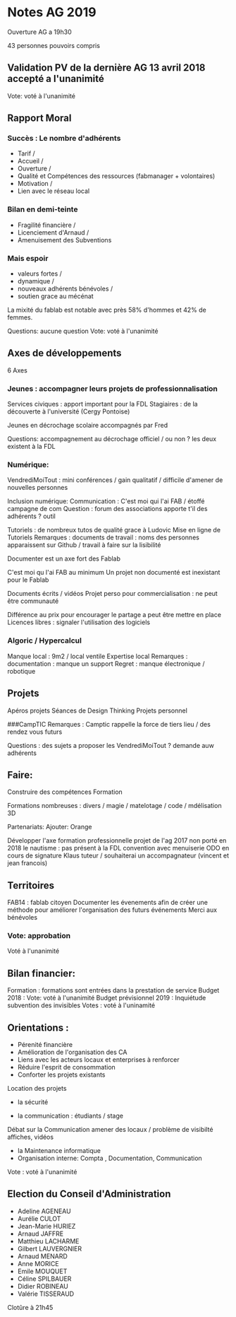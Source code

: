 # Notes AG 2019
Ouverture AG a 19h30

43 personnes pouvoirs compris

## Validation PV de la dernière AG 13 avril 2018 accepté a l'unanimité
Vote: voté à l'unanimité

## Rapport Moral

### Succès : Le nombre d'adhérents
- Tarif /
- Accueil /
- Ouverture /
- Qualité et Compétences des ressources (fabmanager + volontaires)
- Motivation /
- Lien avec le réseau local

### Bilan en demi-teinte
- Fragilité financière /
- Licenciement d'Arnaud /
- Amenuisement des Subventions

### Mais espoir
- valeurs fortes /
- dynamique /
- nouveaux adhérents bénévoles /
- soutien grace au mécénat

La mixité du fablab est notable avec près 58% d'hommes et 42% de femmes.

Questions: aucune question
Vote: voté à l'unanimité

## Axes de développements

6 Axes

### Jeunes : accompagner leurs projets de professionnalisation

Services civiques : apport important pour la FDL
Stagiaires : de la découverte à l'université (Cergy Pontoise)

Jeunes en décrochage scolaire accompagnés par Fred

Questions:
accompagnement au décrochage officiel / ou non ? les deux existent à la FDL


### Numérique:
VendrediMoiTout : mini conférences / gain qualitatif / difficile d'amener de nouvelles personnes

Inclusion numérique:
Communication : C'est moi qui l'ai FAB / étoffé campagne de com
Question : forum des associations apporte t'il des adhérents ? outil

Tutoriels : de nombreux tutos de qualité grace à Ludovic
Mise en ligne de Tutoriels
Remarques : documents de travail : noms des personnes apparaissent sur Github / travail à faire sur la lisibilité

Documenter est un axe fort des Fablab

C'est moi qu l'ai FAB au minimum
Un projet non documenté est inexistant pour le Fablab

Documents écrits / vidéos
Projet perso pour commercialisation : ne peut être communauté

Différence au prix pour encourager le partage a peut être mettre en place
Licences libres : signaler l'utilisation des logiciels

### Algoric / Hypercalcul

Manque local : 9m2 / local ventile
Expertise local
Remarques : documentation : manque un support
Regret : manque électronique / robotique

## Projets
Apéros projets
Séances de Design Thinking
Projets personnel

###CampTIC
Remarques : Camptic rappelle la force de tiers lieu / des rendez vous futurs


Questions : des sujets a proposer les VendrediMoiTout ? demande auw adhérents

## Faire:
Construire des compétences
Formation

Formations nombreuses : divers / magie / matelotage / code / mdélisation 3D

Partenariats:
Ajouter: Orange

Développer l'axe formation professionnelle
projet de l'ag 2017 non porté en 2018
le nautisme : pas présent à la FDL
convention avec menuiserie ODO en cours de signature Klaus tuteur / souhaiterai un accompagnateur (vincent et jean francois)

## Territoires
FAB14 : fablab citoyen
Documenter les évenements afin de créer une méthode pour améliorer l'organisation des futurs événements
Merci aux bénévoles


### Vote: approbation
Voté à l'unanimité

## Bilan financier:
Formation : formations sont entrées dans la prestation de service
Budget 2018 :
Vote: voté à l'unanimité
Budget prévisionnel 2019 :
Inquiétude subvention des invisibles
Votes : voté à l'uninamité

## Orientations :
- Pérenité financière
- Amélioration de l'organisation des CA
- Liens avec les acteurs locaux et enterprises à renforcer
- Réduire l'esprit de consommation
- Conforter les projets existants

Location des projets

- la sécurité

- la communication : étudiants / stage

Débat sur la Communication
amener des locaux / problème de visibilté
affiches, vidéos

- la Maintenance informatique
- Organisation interne: Compta , Documentation, Communication

Vote : voté à l'unanimité

## Election du Conseil d'Administration

- Adeline AGENEAU
- Aurélie CULOT
- Jean-Marie HURIEZ
- Arnaud JAFFRE
- Matthieu LACHARME
- Gilbert LAUVERGNIER
- Arnaud MENARD
- Anne MORICE
- Emile MOUQUET
- Céline SPILBAUER
- Didier ROBINEAU
- Valérie TISSERAUD


Clotûre à 21h45
